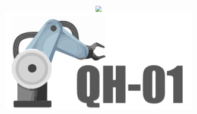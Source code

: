<p align="center">
   <img src="https://readme-typing-svg.demolab.com?font=Fira+Code&pause=1000&width=435&lines=Q H 0 1&center=true&size=27" />
  <img src="https://github.com/chenyuhan1997/QH---01/blob/main/assets/1.png" alt="my" width="1000" style="display: block; margin: 0 auto;"/>
</p>
